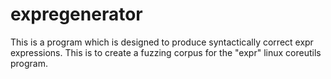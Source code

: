# expregenerator
This is a program which is designed to produce syntactically correct expr expressions. This is to create a fuzzing corpus for the "expr" linux coreutils program.
